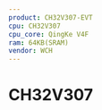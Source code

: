 ```yaml
---
product: CH32V307-EVT
cpu: CH32V307
cpu_core: QingKe V4F
ram: 64KB(SRAM)
vendor: WCH
---
```



# CH32V307

